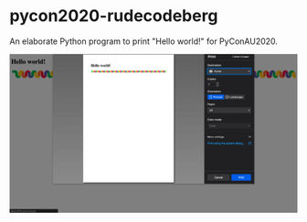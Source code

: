 # pycon2020-rudecodeberg

An elaborate Python program to print "Hello world!" for PyConAU2020.

![A screenshot of a browser window containing the result of this program and a print dialog ready to send the page for printing.](screenshot.png)
